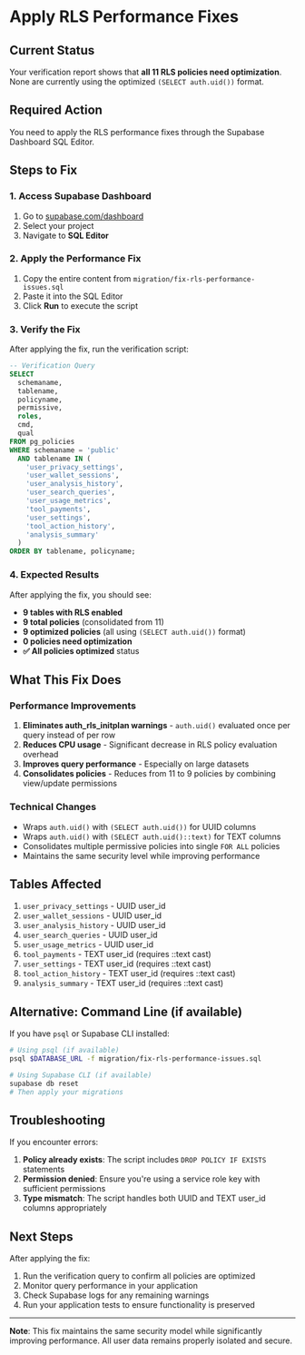 # Apply RLS Performance Fixes

## Current Status
Your verification report shows that **all 11 RLS policies need optimization**. None are currently using the optimized `(SELECT auth.uid())` format.

## Required Action
You need to apply the RLS performance fixes through the Supabase Dashboard SQL Editor.

## Steps to Fix

### 1. Access Supabase Dashboard
1. Go to [supabase.com/dashboard](https://supabase.com/dashboard)
2. Select your project
3. Navigate to **SQL Editor**

### 2. Apply the Performance Fix
1. Copy the entire content from `migration/fix-rls-performance-issues.sql`
2. Paste it into the SQL Editor
3. Click **Run** to execute the script

### 3. Verify the Fix
After applying the fix, run the verification script:

```sql
-- Verification Query
SELECT 
  schemaname,
  tablename,
  policyname,
  permissive,
  roles,
  cmd,
  qual
FROM pg_policies 
WHERE schemaname = 'public' 
  AND tablename IN (
    'user_privacy_settings',
    'user_wallet_sessions', 
    'user_analysis_history',
    'user_search_queries',
    'user_usage_metrics',
    'tool_payments',
    'user_settings',
    'tool_action_history',
    'analysis_summary'
  )
ORDER BY tablename, policyname;
```

### 4. Expected Results
After applying the fix, you should see:
- **9 tables with RLS enabled**
- **9 total policies** (consolidated from 11)
- **9 optimized policies** (all using `(SELECT auth.uid())` format)
- **0 policies need optimization**
- **✅ All policies optimized** status

## What This Fix Does

### Performance Improvements
1. **Eliminates auth_rls_initplan warnings** - `auth.uid()` evaluated once per query instead of per row
2. **Reduces CPU usage** - Significant decrease in RLS policy evaluation overhead
3. **Improves query performance** - Especially on large datasets
4. **Consolidates policies** - Reduces from 11 to 9 policies by combining view/update permissions

### Technical Changes
- Wraps `auth.uid()` with `(SELECT auth.uid())` for UUID columns
- Wraps `auth.uid()` with `(SELECT auth.uid()::text)` for TEXT columns
- Consolidates multiple permissive policies into single `FOR ALL` policies
- Maintains the same security level while improving performance

## Tables Affected
1. `user_privacy_settings` - UUID user_id
2. `user_wallet_sessions` - UUID user_id  
3. `user_analysis_history` - UUID user_id
4. `user_search_queries` - UUID user_id
5. `user_usage_metrics` - UUID user_id
6. `tool_payments` - TEXT user_id (requires ::text cast)
7. `user_settings` - TEXT user_id (requires ::text cast)
8. `tool_action_history` - TEXT user_id (requires ::text cast)
9. `analysis_summary` - TEXT user_id (requires ::text cast)

## Alternative: Command Line (if available)
If you have `psql` or Supabase CLI installed:

```bash
# Using psql (if available)
psql $DATABASE_URL -f migration/fix-rls-performance-issues.sql

# Using Supabase CLI (if available)
supabase db reset
# Then apply your migrations
```

## Troubleshooting

If you encounter errors:

1. **Policy already exists**: The script includes `DROP POLICY IF EXISTS` statements
2. **Permission denied**: Ensure you're using a service role key with sufficient permissions
3. **Type mismatch**: The script handles both UUID and TEXT user_id columns appropriately

## Next Steps

After applying the fix:
1. Run the verification query to confirm all policies are optimized
2. Monitor query performance in your application
3. Check Supabase logs for any remaining warnings
4. Run your application tests to ensure functionality is preserved

---

**Note**: This fix maintains the same security model while significantly improving performance. All user data remains properly isolated and secure.